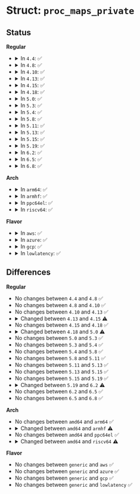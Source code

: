 # Struct: <code>proc_maps_private</code>

## Status
<b>Regular</b>
<ul>
<li>
<details>
<summary>In <code>4.4</code>: ✅</summary>

```c
struct proc_maps_private {
    struct inode *inode;
    struct task_struct *task;
    struct mm_struct *mm;
    struct vm_area_struct *tail_vma;
    struct mempolicy *task_mempolicy;
};
```
</details>
</li>
<li>
<details>
<summary>In <code>4.8</code>: ✅</summary>

```c
struct proc_maps_private {
    struct inode *inode;
    struct task_struct *task;
    struct mm_struct *mm;
    struct vm_area_struct *tail_vma;
    struct mempolicy *task_mempolicy;
};
```
</details>
</li>
<li>
<details>
<summary>In <code>4.10</code>: ✅</summary>

```c
struct proc_maps_private {
    struct inode *inode;
    struct task_struct *task;
    struct mm_struct *mm;
    struct vm_area_struct *tail_vma;
    struct mempolicy *task_mempolicy;
};
```
</details>
</li>
<li>
<details>
<summary>In <code>4.13</code>: ✅</summary>

```c
struct proc_maps_private {
    struct inode *inode;
    struct task_struct *task;
    struct mm_struct *mm;
    struct vm_area_struct *tail_vma;
    struct mempolicy *task_mempolicy;
};
```
</details>
</li>
<li>
<details>
<summary>In <code>4.15</code>: ✅</summary>

```c
struct proc_maps_private {
    struct inode *inode;
    struct task_struct *task;
    struct mm_struct *mm;
    struct mem_size_stats *rollup;
    struct vm_area_struct *tail_vma;
    struct mempolicy *task_mempolicy;
};
```
</details>
</li>
<li>
<details>
<summary>In <code>4.18</code>: ✅</summary>

```c
struct proc_maps_private {
    struct inode *inode;
    struct task_struct *task;
    struct mm_struct *mm;
    struct mem_size_stats *rollup;
    struct vm_area_struct *tail_vma;
    struct mempolicy *task_mempolicy;
};
```
</details>
</li>
<li>
<details>
<summary>In <code>5.0</code>: ✅</summary>

```c
struct proc_maps_private {
    struct inode *inode;
    struct task_struct *task;
    struct mm_struct *mm;
    struct vm_area_struct *tail_vma;
    struct mempolicy *task_mempolicy;
};
```
</details>
</li>
<li>
<details>
<summary>In <code>5.3</code>: ✅</summary>

```c
struct proc_maps_private {
    struct inode *inode;
    struct task_struct *task;
    struct mm_struct *mm;
    struct vm_area_struct *tail_vma;
    struct mempolicy *task_mempolicy;
};
```
</details>
</li>
<li>
<details>
<summary>In <code>5.4</code>: ✅</summary>

```c
struct proc_maps_private {
    struct inode *inode;
    struct task_struct *task;
    struct mm_struct *mm;
    struct vm_area_struct *tail_vma;
    struct mempolicy *task_mempolicy;
};
```
</details>
</li>
<li>
<details>
<summary>In <code>5.8</code>: ✅</summary>

```c
struct proc_maps_private {
    struct inode *inode;
    struct task_struct *task;
    struct mm_struct *mm;
    struct vm_area_struct *tail_vma;
    struct mempolicy *task_mempolicy;
};
```
</details>
</li>
<li>
<details>
<summary>In <code>5.11</code>: ✅</summary>

```c
struct proc_maps_private {
    struct inode *inode;
    struct task_struct *task;
    struct mm_struct *mm;
    struct vm_area_struct *tail_vma;
    struct mempolicy *task_mempolicy;
};
```
</details>
</li>
<li>
<details>
<summary>In <code>5.13</code>: ✅</summary>

```c
struct proc_maps_private {
    struct inode *inode;
    struct task_struct *task;
    struct mm_struct *mm;
    struct vm_area_struct *tail_vma;
    struct mempolicy *task_mempolicy;
};
```
</details>
</li>
<li>
<details>
<summary>In <code>5.15</code>: ✅</summary>

```c
struct proc_maps_private {
    struct inode *inode;
    struct task_struct *task;
    struct mm_struct *mm;
    struct vm_area_struct *tail_vma;
    struct mempolicy *task_mempolicy;
};
```
</details>
</li>
<li>
<details>
<summary>In <code>5.19</code>: ✅</summary>

```c
struct proc_maps_private {
    struct inode *inode;
    struct task_struct *task;
    struct mm_struct *mm;
    struct vm_area_struct *tail_vma;
    struct mempolicy *task_mempolicy;
};
```
</details>
</li>
<li>
<details>
<summary>In <code>6.2</code>: ✅</summary>

```c
struct proc_maps_private {
    struct inode *inode;
    struct task_struct *task;
    struct mm_struct *mm;
    struct vma_iterator iter;
    struct mempolicy *task_mempolicy;
};
```
</details>
</li>
<li>
<details>
<summary>In <code>6.5</code>: ✅</summary>

```c
struct proc_maps_private {
    struct inode *inode;
    struct task_struct *task;
    struct mm_struct *mm;
    struct vma_iterator iter;
    struct mempolicy *task_mempolicy;
};
```
</details>
</li>
<li>
<details>
<summary>In <code>6.8</code>: ✅</summary>

```c
struct proc_maps_private {
    struct inode *inode;
    struct task_struct *task;
    struct mm_struct *mm;
    struct vma_iterator iter;
    struct mempolicy *task_mempolicy;
};
```
</details>
</li>
</ul>
<b>Arch</b>
<ul>
<li>
<details>
<summary>In <code>arm64</code>: ✅</summary>

```c
struct proc_maps_private {
    struct inode *inode;
    struct task_struct *task;
    struct mm_struct *mm;
    struct vm_area_struct *tail_vma;
    struct mempolicy *task_mempolicy;
};
```
</details>
</li>
<li>
<details>
<summary>In <code>armhf</code>: ✅</summary>

```c
struct proc_maps_private {
    struct inode *inode;
    struct task_struct *task;
    struct mm_struct *mm;
    struct vm_area_struct *tail_vma;
};
```
</details>
</li>
<li>
<details>
<summary>In <code>ppc64el</code>: ✅</summary>

```c
struct proc_maps_private {
    struct inode *inode;
    struct task_struct *task;
    struct mm_struct *mm;
    struct vm_area_struct *tail_vma;
    struct mempolicy *task_mempolicy;
};
```
</details>
</li>
<li>
<details>
<summary>In <code>riscv64</code>: ✅</summary>

```c
struct proc_maps_private {
    struct inode *inode;
    struct task_struct *task;
    struct mm_struct *mm;
    struct vm_area_struct *tail_vma;
};
```
</details>
</li>
</ul>
<b>Flavor</b>
<ul>
<li>
<details>
<summary>In <code>aws</code>: ✅</summary>

```c
struct proc_maps_private {
    struct inode *inode;
    struct task_struct *task;
    struct mm_struct *mm;
    struct vm_area_struct *tail_vma;
    struct mempolicy *task_mempolicy;
};
```
</details>
</li>
<li>
<details>
<summary>In <code>azure</code>: ✅</summary>

```c
struct proc_maps_private {
    struct inode *inode;
    struct task_struct *task;
    struct mm_struct *mm;
    struct vm_area_struct *tail_vma;
    struct mempolicy *task_mempolicy;
};
```
</details>
</li>
<li>
<details>
<summary>In <code>gcp</code>: ✅</summary>

```c
struct proc_maps_private {
    struct inode *inode;
    struct task_struct *task;
    struct mm_struct *mm;
    struct vm_area_struct *tail_vma;
    struct mempolicy *task_mempolicy;
};
```
</details>
</li>
<li>
<details>
<summary>In <code>lowlatency</code>: ✅</summary>

```c
struct proc_maps_private {
    struct inode *inode;
    struct task_struct *task;
    struct mm_struct *mm;
    struct vm_area_struct *tail_vma;
    struct mempolicy *task_mempolicy;
};
```
</details>
</li>
</ul>

## Differences
<b>Regular</b>
<ul>
<li>
No changes between <code>4.4</code> and <code>4.8</code> ✅
</li>
<li>
No changes between <code>4.8</code> and <code>4.10</code> ✅
</li>
<li>
No changes between <code>4.10</code> and <code>4.13</code> ✅
</li>
<li>
<details>
<summary>Changed between <code>4.13</code> and <code>4.15</code> ⚠️</summary>
<ul>
<li>
<b>Field added. </b>
<code>struct mem_size_stats *rollup</code>
</li>
</ul>
</details>
</li>
<li>
No changes between <code>4.15</code> and <code>4.18</code> ✅
</li>
<li>
<details>
<summary>Changed between <code>4.18</code> and <code>5.0</code> ⚠️</summary>
<ul>
<li>
<b>Field removed. </b>
<code>struct mem_size_stats *rollup</code>
</li>
</ul>
</details>
</li>
<li>
No changes between <code>5.0</code> and <code>5.3</code> ✅
</li>
<li>
No changes between <code>5.3</code> and <code>5.4</code> ✅
</li>
<li>
No changes between <code>5.4</code> and <code>5.8</code> ✅
</li>
<li>
No changes between <code>5.8</code> and <code>5.11</code> ✅
</li>
<li>
No changes between <code>5.11</code> and <code>5.13</code> ✅
</li>
<li>
No changes between <code>5.13</code> and <code>5.15</code> ✅
</li>
<li>
No changes between <code>5.15</code> and <code>5.19</code> ✅
</li>
<li>
<details>
<summary>Changed between <code>5.19</code> and <code>6.2</code> ⚠️</summary>
<ul>
<li>
<b>Field added. </b>
<code>struct vma_iterator iter</code>
</li>
<li>
<b>Field removed. </b>
<code>struct vm_area_struct *tail_vma</code>
</li>
</ul>
</details>
</li>
<li>
No changes between <code>6.2</code> and <code>6.5</code> ✅
</li>
<li>
No changes between <code>6.5</code> and <code>6.8</code> ✅
</li>
</ul>
<b>Arch</b>
<ul>
<li>
No changes between <code>amd64</code> and <code>arm64</code> ✅
</li>
<li>
<details>
<summary>Changed between <code>amd64</code> and <code>armhf</code> ⚠️</summary>
<ul>
<li>
<b>Field removed. </b>
<code>struct mempolicy *task_mempolicy</code>
</li>
</ul>
</details>
</li>
<li>
No changes between <code>amd64</code> and <code>ppc64el</code> ✅
</li>
<li>
<details>
<summary>Changed between <code>amd64</code> and <code>riscv64</code> ⚠️</summary>
<ul>
<li>
<b>Field removed. </b>
<code>struct mempolicy *task_mempolicy</code>
</li>
</ul>
</details>
</li>
</ul>
<b>Flavor</b>
<ul>
<li>
No changes between <code>generic</code> and <code>aws</code> ✅
</li>
<li>
No changes between <code>generic</code> and <code>azure</code> ✅
</li>
<li>
No changes between <code>generic</code> and <code>gcp</code> ✅
</li>
<li>
No changes between <code>generic</code> and <code>lowlatency</code> ✅
</li>
</ul>
